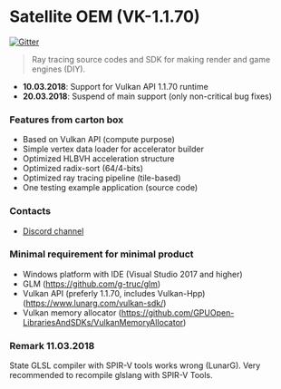 # Satellite OEM (VK-1.1.70)

[![Gitter](https://badges.gitter.im/world8th/satellite-oem.svg)](https://gitter.im/world8th/satellite-oem?utm_source=badge&utm_medium=badge&utm_campaign=pr-badge) 

> Ray tracing source codes and SDK for making render and game engines (DIY). 

* **10.03.2018**: Support for Vulkan API 1.1.70 runtime 
* **20.03.2018**: Suspend of main support (only non-critical bug fixes)

### Features from carton box

* Based on Vulkan API (compute purpose)
* Simple vertex data loader for accelerator builder
* Optimized HLBVH acceleration structure 
* Optimized radix-sort (64/4-bits)
* Optimized ray tracing pipeline (tile-based)
* One testing example application (source code)

### Contacts 

* [Discord channel](https://discordapp.com/invite/HFfADHH)

### Minimal requirement for minimal product

* Windows platform with IDE (Visual Studio 2017 and higher)
* GLM (https://github.com/g-truc/glm)
* Vulkan API (preferly 1.1.70, includes Vulkan-Hpp) (https://www.lunarg.com/vulkan-sdk/)
* Vulkan memory allocator (https://github.com/GPUOpen-LibrariesAndSDKs/VulkanMemoryAllocator)

### Remark 11.03.2018

State GLSL compiler with SPIR-V tools works wrong (LunarG). Very recommended to recompile glslang with SPIR-V Tools. 
